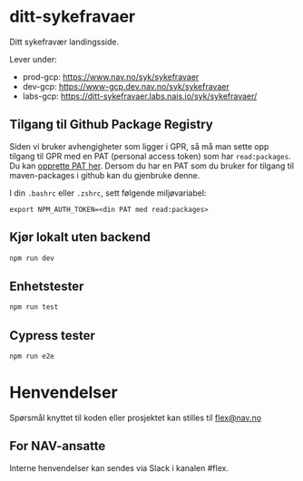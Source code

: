 # ditt-sykefravaer

Ditt sykefravær landingsside.

Lever under:
-   prod-gcp: https://www.nav.no/syk/sykefravaer
-   dev-gcp: https://www-gcp.dev.nav.no/syk/sykefravaer
-   labs-gcp: https://ditt-sykefravaer.labs.nais.io/syk/sykefravaer/

## Tilgang til Github Package Registry

Siden vi bruker avhengigheter som ligger i GPR, så må man sette opp tilgang til GPR med en PAT (personal access token) som har `read:packages`. Du kan [opprette PAT her](https://github.com/settings/tokens). Dersom du har en PAT som du bruker for tilgang til maven-packages i github kan du gjenbruke denne.

I din `.bashrc` eller `.zshrc`, sett følgende miljøvariabel:

`export NPM_AUTH_TOKEN=<din PAT med read:packages>`

## Kjør lokalt uten backend
```bash
npm run dev
```


## Enhetstester
```bash
npm run test
```

## Cypress tester
```bash
npm run e2e
```

# Henvendelser

Spørsmål knyttet til koden eller prosjektet kan stilles til flex@nav.no

## For NAV-ansatte

Interne henvendelser kan sendes via Slack i kanalen #flex.
